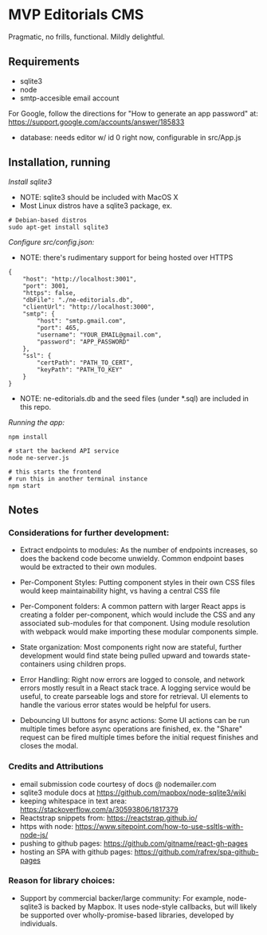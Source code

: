 # MVP Editorials CMS 

Pragmatic, no frills, functional. Mildly delightful.

## Requirements

- sqlite3
- node
- smtp-accesible email account

For Google, follow the directions for "How to generate an app password" at: https://support.google.com/accounts/answer/185833

- database: needs editor w/ id 0 right now, configurable in src/App.js

## Installation, running

*Install sqlite3*

- NOTE: sqlite3 should be included with MacOS X
- Most Linux distros have a sqlite3 package, ex.

```
# Debian-based distros
sudo apt-get install sqlite3
```

*Configure src/config.json:*

- NOTE: there's rudimentary support for being hosted over HTTPS

```
{
    "host": "http://localhost:3001",
    "port": 3001,
    "https": false,
    "dbFile": "./ne-editorials.db",
    "clientUrl": "http://localhost:3000",
    "smtp": {
        "host": "smtp.gmail.com",
        "port": 465,
        "username": "YOUR_EMAIL@gmail.com",
        "password": "APP_PASSWORD"
    },
    "ssl": {
        "certPath": "PATH_TO_CERT",
        "keyPath": "PATH_TO_KEY"
    }
}
```

- NOTE: ne-editorials.db and the seed files (under *.sql) are included in this repo.

*Running the app:*

```
npm install

# start the backend API service
node ne-server.js 

# this starts the frontend
# run this in another terminal instance
npm start
```

## Notes

### Considerations for further development:

- Extract endpoints to modules:
As the number of endpoints increases, so does the backend code become unwieldy. Common endpoint bases would be extracted to their own modules. 

- Per-Component Styles:
Putting component styles in their own CSS files would keep maintainability hight, vs having a central CSS file

- Per-Component folders:
A common pattern with larger React apps is creating a folder per-component, which would include the CSS and any associated sub-modules for that component. Using module resolution with webpack would make importing these modular components simple.

- State organization:
Most components right now are stateful, further development would find state being pulled upward and towards state-containers using children props.  

- Error Handling:
Right now errors are logged to console, and network errors mostly result in a React stack trace. A logging service would be useful, to create parseable logs and store for retrieval. UI elements to handle the various error states would be helpful for users.

- Debouncing UI buttons for async actions: 
Some UI actions can be run multiple times before async operations are finished, ex. the "Share" request can be fired multiple times before the initial request finishes and closes the modal.

### Credits and Attributions

- email submission code courtesy of docs @ nodemailer.com 
- sqlite3 module docs at https://github.com/mapbox/node-sqlite3/wiki
- keeping whitespace in text area: https://stackoverflow.com/a/30593806/1817379
- Reactstrap snippets from: https://reactstrap.github.io/
- https with node: https://www.sitepoint.com/how-to-use-ssltls-with-node-js/
- pushing to github pages: https://github.com/gitname/react-gh-pages
- hosting an SPA with github pages: https://github.com/rafrex/spa-github-pages

### Reason for library choices:

- Support by commercial backer/large community: 
For example, node-sqlite3 is backed by Mapbox.  It uses node-style callbacks, but will likely be supported over wholly-promise-based libraries, developed by individuals. 

